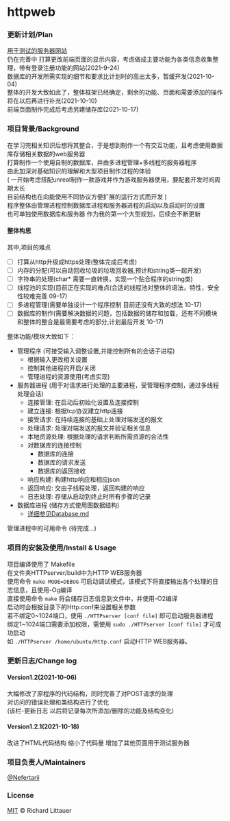 # httpweb
### 更新计划/Plan
[用于测试的服务器网站](http://159.75.51.91:8000/)       
仍在完善中 打算更改前端页面的显示内容，考虑做成主要功能为各类信息收集整理，带有登录注册功能的网站(2021-9-24)  
数据库的开发所需实现的细节和要求比计划时的高出太多，暂缓开发(2021-10-04)  
整体的开发大致如此了，整体框架已经确定，剩余的功能、页面和需要添加的操作将在以后再进行补充(2021-10-10)  
前端页面制作完成后考虑另建储存库(2021-10-17)

### 项目背景/Background
在学习完相关知识后想将其整合，于是想到制作一个有交互功能，且考虑使用数据库存储相关数据的web服务器  
打算制作一个使用自制的数据库，并由多进程管理+多线程的服务器程序    
由此加深对基础知识的理解和大型项目制作过程的体验  
( 一开始考虑搭配unreal制作一款游戏并作为游戏服务器使用，要配套开发时间周期太长  
  目前结构也在向能使用不同协议方便扩展的运行方式而开发 )   
程序整体由管理进程控制数据库进程和服务器进程的启动以及启动时的设置  
也可单独使用数据库和服务器
作为我的第一个大型规划，后续会不断更新  

#### 整体构思
其中,项目的难点
- [ ] 打算从http升级成https处理(整体完成后考虑)
- [ ] 内存的分配(可以自动回收垃圾的垃圾回收器,预计和string类一起开发)  
- [ ] 字符串的处理(char* 需要一直转换，实现一个贴合程序的string类)   
- [ ] 线程池的实现(目前正在实现的难点(合适的线程池对整体的语法，特性，安全性较难完善 09-17)  
- [ ] 多进程管理(需要单独设计一个程序控制 目前还没有大致的想法 10-17)  
- [ ] 数据库的制作(需要解决数据的问题，包括数据的储存和加载，还有不同模块和整体的整合是最需要考虑的部分,计划最后开发 10-17)  

整体功能/模块大致如下：  
* 管理程序 (可接受输入调整设置,并能控制所有的会话子进程)
	* 根据输入更改相关设置
	* 控制其他进程的开启/关闭
	* 管理进程的资源使用(考虑实现) 
* 服务器进程 (用于对请求进行处理的主要进程，受管理程序控制，通过多线程处理会话)   
	* 连接管理: 在启动后初始化设置及连接控制
	* 建立连接: 根据tcp协议建立http连接
	* 接受请求: 在持续连接的基础上处理对端发送的报文
	* 处理请求: 处理对端发送的报文并验证相关信息
	* 本地资源处理: 根据处理的请求判断所需资源的合法性
	* 对数据库的连接控制
		* 数据库的连接
		* 数据库的请求发送
		* 数据库的返回接收
	* 响应构建: 构建http响应和相应json
	* 返回响应: 交由子线程处理，返回构建的响应
	* 日志处理: 存储从启动到终止时所有步骤的记录
* 数据库进程 (储存方式使用图数据结构)
	* [详细参见Database.md](https://github.com/Nefertarii/WebServer/blob/master/Database/DataBase.md)

管理进程中的可用命令 (待完成...)  

### 项目的安装及使用/Install & Usage
项目编译使用了 Makefile      
在文件夹HTTPserver/build中为HTTP WEB服务器    
使用命令 ```make MODE=DEBUG``` 可启动调试模式，该模式下将直接输出各个处理的日志信息，且使用-Og编译     
直接使用命令 ```make``` 将会储存日志信息到文件中，并使用-O2编译    
启动时会根据目录下的Http.conf来设置相关参数   
若不绑定0\~1024端口，使用 ```./HTTPserver [conf file]``` 即可启动服务器进程      
绑定1\~1024端口需要添加权限，需使用 ```sudo ./HTTPserver [conf file]``` 才可成功启动     
如 ```./HTTPserver /home/ubuntu/Http.conf``` 启动HTTP WEB服务器。     

### 更新日志/Change log
#### Version1.2(2021-10-06) 
大幅修改了原程序的代码结构，同时完善了对POST请求的处理  
对访问的错误处理和类结构进行了优化  
(该栏-更新日志 以后将记录每次所添加/删除的功能及结构变化)
#### Version1.2.1(2021-10-18)
改进了HTML代码结构 缩小了代码量
增加了其他页面用于测试服务器

### 项目负责人/Maintainers
[@Nefertarii](https://github.com/Nefertarii)  

### License
[MIT](https://github.com/Nefertarii/WebServer/blob/master/LICENSE) © Richard Littauer   
